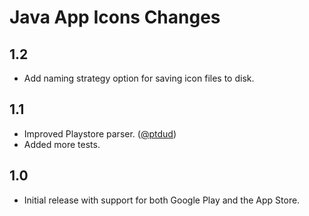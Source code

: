 Java App Icons Changes
======================

## 1.2

  * Add naming strategy option for saving icon files to disk.

## 1.1

  * Improved Playstore parser. ([@ptdud](https://github.com/ptdud))
  * Added more tests.

## 1.0

  * Initial release with support for both Google Play and the App Store.

